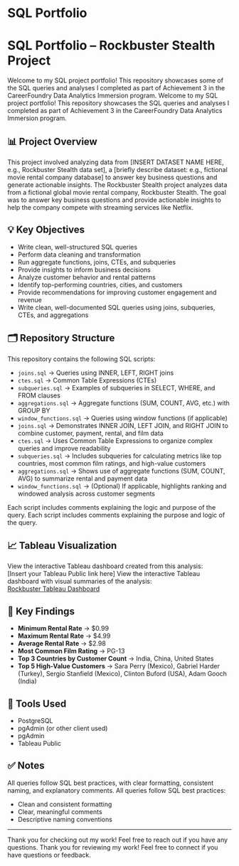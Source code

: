 # SQL Portfolio
# SQL Portfolio – Rockbuster Stealth Project

Welcome to my SQL project portfolio! This repository showcases some of the SQL queries and analyses I completed as part of Achievement 3 in the CareerFoundry Data Analytics Immersion program.
Welcome to my SQL project portfolio! This repository showcases the SQL queries and analyses I completed as part of Achievement 3 in the CareerFoundry Data Analytics Immersion program.

## 📊 Project Overview

This project involved analyzing data from [INSERT DATASET NAME HERE, e.g., Rockbuster Stealth data set], a [briefly describe dataset: e.g., fictional movie rental company database] to answer key business questions and generate actionable insights.
The Rockbuster Stealth project analyzes data from a fictional global movie rental company, Rockbuster Stealth. The goal was to answer key business questions and provide actionable insights to help the company compete with streaming services like Netflix.

## 💡 Key Objectives

- Write clean, well-structured SQL queries  
- Perform data cleaning and transformation  
- Run aggregate functions, joins, CTEs, and subqueries  
- Provide insights to inform business decisions
- Analyze customer behavior and rental patterns  
- Identify top-performing countries, cities, and customers  
- Provide recommendations for improving customer engagement and revenue  
- Write clean, well-documented SQL queries using joins, subqueries, CTEs, and aggregations

## 🗂 Repository Structure

This repository contains the following SQL scripts:

- `joins.sql` → Queries using INNER, LEFT, RIGHT joins  
- `ctes.sql` → Common Table Expressions (CTEs)  
- `subqueries.sql` → Examples of subqueries in SELECT, WHERE, and FROM clauses  
- `aggregations.sql` → Aggregate functions (SUM, COUNT, AVG, etc.) with GROUP BY  
- `window_functions.sql` → Queries using window functions (if applicable)
- `joins.sql` → Demonstrates INNER JOIN, LEFT JOIN, and RIGHT JOIN to combine customer, payment, rental, and film data  
- `ctes.sql` → Uses Common Table Expressions to organize complex queries and improve readability  
- `subqueries.sql` → Includes subqueries for calculating metrics like top countries, most common film ratings, and high-value customers  
- `aggregations.sql` → Shows use of aggregate functions (SUM, COUNT, AVG) to summarize rental and payment data  
- `window_functions.sql` → (Optional) If applicable, highlights ranking and windowed analysis across customer segments

Each script includes comments explaining the logic and purpose of the query.
Each script includes comments explaining the purpose and logic of the query.

## 📈 Tableau Visualization

View the interactive Tableau dashboard created from this analysis:  
[Insert your Tableau Public link here]
View the interactive Tableau dashboard with visual summaries of the analysis:  
[Rockbuster Tableau Dashboard](https://public.tableau.com/app/profile/rhys.ingalls/viz/RockbusterPresentation_17457758804280/Sheet1?publish=yes)

## 📑 Key Findings

- **Minimum Rental Rate** → $0.99  
- **Maximum Rental Rate** → $4.99  
- **Average Rental Rate** → $2.98  
- **Most Common Film Rating** → PG-13  
- **Top 3 Countries by Customer Count** → India, China, United States  
- **Top 5 High-Value Customers** → Sara Perry (Mexico), Gabriel Harder (Turkey), Sergio Stanfield (Mexico), Clinton Buford (USA), Adam Gooch (India)

## 🔧 Tools Used

- PostgreSQL  
- pgAdmin (or other client used)  
- pgAdmin  
- Tableau Public

## ✅ Notes

All queries follow SQL best practices, with clear formatting, consistent naming, and explanatory comments.
All queries follow SQL best practices:
- Clean and consistent formatting  
- Clear, meaningful comments  
- Descriptive naming conventions

---

Thank you for checking out my work! Feel free to reach out if you have any questions.
Thank you for reviewing my work! Feel free to connect if you have questions or feedback.
